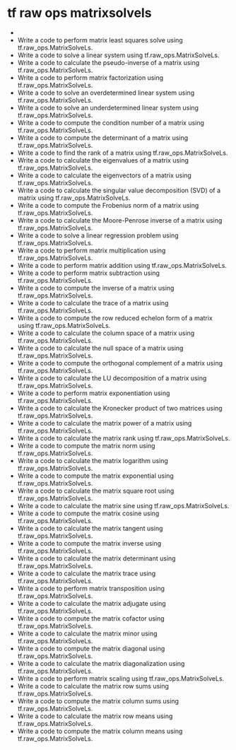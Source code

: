 # tf raw ops matrixsolvels

- 
- Write a code to perform matrix least squares solve using tf.raw_ops.MatrixSolveLs.
- Write a code to solve a linear system using tf.raw_ops.MatrixSolveLs.
- Write a code to calculate the pseudo-inverse of a matrix using tf.raw_ops.MatrixSolveLs.
- Write a code to perform matrix factorization using tf.raw_ops.MatrixSolveLs.
- Write a code to solve an overdetermined linear system using tf.raw_ops.MatrixSolveLs.
- Write a code to solve an underdetermined linear system using tf.raw_ops.MatrixSolveLs.
- Write a code to compute the condition number of a matrix using tf.raw_ops.MatrixSolveLs.
- Write a code to compute the determinant of a matrix using tf.raw_ops.MatrixSolveLs.
- Write a code to find the rank of a matrix using tf.raw_ops.MatrixSolveLs.
- Write a code to calculate the eigenvalues of a matrix using tf.raw_ops.MatrixSolveLs.
- Write a code to calculate the eigenvectors of a matrix using tf.raw_ops.MatrixSolveLs.
- Write a code to calculate the singular value decomposition (SVD) of a matrix using tf.raw_ops.MatrixSolveLs.
- Write a code to compute the Frobenius norm of a matrix using tf.raw_ops.MatrixSolveLs.
- Write a code to calculate the Moore-Penrose inverse of a matrix using tf.raw_ops.MatrixSolveLs.
- Write a code to solve a linear regression problem using tf.raw_ops.MatrixSolveLs.
- Write a code to perform matrix multiplication using tf.raw_ops.MatrixSolveLs.
- Write a code to perform matrix addition using tf.raw_ops.MatrixSolveLs.
- Write a code to perform matrix subtraction using tf.raw_ops.MatrixSolveLs.
- Write a code to compute the inverse of a matrix using tf.raw_ops.MatrixSolveLs.
- Write a code to calculate the trace of a matrix using tf.raw_ops.MatrixSolveLs.
- Write a code to compute the row reduced echelon form of a matrix using tf.raw_ops.MatrixSolveLs.
- Write a code to calculate the column space of a matrix using tf.raw_ops.MatrixSolveLs.
- Write a code to calculate the null space of a matrix using tf.raw_ops.MatrixSolveLs.
- Write a code to compute the orthogonal complement of a matrix using tf.raw_ops.MatrixSolveLs.
- Write a code to calculate the LU decomposition of a matrix using tf.raw_ops.MatrixSolveLs.
- Write a code to perform matrix exponentiation using tf.raw_ops.MatrixSolveLs.
- Write a code to calculate the Kronecker product of two matrices using tf.raw_ops.MatrixSolveLs.
- Write a code to calculate the matrix power of a matrix using tf.raw_ops.MatrixSolveLs.
- Write a code to calculate the matrix rank using tf.raw_ops.MatrixSolveLs.
- Write a code to compute the matrix norm using tf.raw_ops.MatrixSolveLs.
- Write a code to calculate the matrix logarithm using tf.raw_ops.MatrixSolveLs.
- Write a code to compute the matrix exponential using tf.raw_ops.MatrixSolveLs.
- Write a code to calculate the matrix square root using tf.raw_ops.MatrixSolveLs.
- Write a code to calculate the matrix sine using tf.raw_ops.MatrixSolveLs.
- Write a code to compute the matrix cosine using tf.raw_ops.MatrixSolveLs.
- Write a code to calculate the matrix tangent using tf.raw_ops.MatrixSolveLs.
- Write a code to compute the matrix inverse using tf.raw_ops.MatrixSolveLs.
- Write a code to calculate the matrix determinant using tf.raw_ops.MatrixSolveLs.
- Write a code to calculate the matrix trace using tf.raw_ops.MatrixSolveLs.
- Write a code to perform matrix transposition using tf.raw_ops.MatrixSolveLs.
- Write a code to calculate the matrix adjugate using tf.raw_ops.MatrixSolveLs.
- Write a code to compute the matrix cofactor using tf.raw_ops.MatrixSolveLs.
- Write a code to calculate the matrix minor using tf.raw_ops.MatrixSolveLs.
- Write a code to compute the matrix diagonal using tf.raw_ops.MatrixSolveLs.
- Write a code to calculate the matrix diagonalization using tf.raw_ops.MatrixSolveLs.
- Write a code to perform matrix scaling using tf.raw_ops.MatrixSolveLs.
- Write a code to calculate the matrix row sums using tf.raw_ops.MatrixSolveLs.
- Write a code to compute the matrix column sums using tf.raw_ops.MatrixSolveLs.
- Write a code to calculate the matrix row means using tf.raw_ops.MatrixSolveLs.
- Write a code to compute the matrix column means using tf.raw_ops.MatrixSolveLs.